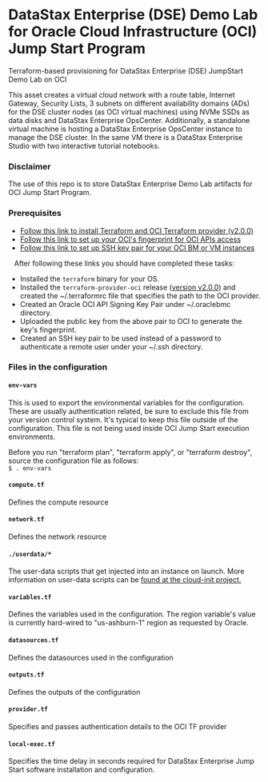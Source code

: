 # DataStax Enterprise (DSE) Demo Lab for Oracle Cloud Infrastructure (OCI) Jump Start Program
Terraform-based provisioning for DataStax Enterprise (DSE) JumpStart Demo Lab on OCI

This asset creates a virtual cloud network with a route table, Internet Gateway, Security Lists, 3 subnets on different availability domains (ADs) for the DSE cluster nodes (as OCI virtual machines) using NVMe SSDs as data disks and DataStax Enterprise OpsCenter. Additionally, a standalone virtual machine is hosting a DataStax Enterprise OpsCenter instance to manage the DSE cluster. In the same VM there is a DataStax Enterprise Studio with two interactive tutorial notebooks.

### Disclaimer
The use of this repo is to store DataStax Enterprise Demo Lab artifacts for OCI Jump Start Program.

### Prerequisites
* [Follow this link to install Terraform and OCI Terraform provider (v2.0.0)](https://github.com/oracle/terraform-provider-oci/blob/master/README.md)
* [Follow this link to set up your OCI's fingerprint for OCI APIs access](https://docs.us-phoenix-1.oraclecloud.com/Content/API/Concepts/apisigningkey.htm)
* [Follow this link to set up SSH key pair for your OCI BM or VM instances](https://docs.us-phoenix-1.oraclecloud.com/Content/GSG/Tasks/creatingkeys.htm)

&nbsp;&nbsp;&nbsp;After following these links you should have completed these tasks:
* Installed the `terraform` binary for your OS.
* Installed the `terraform-provider-oci` release ([version v2.0.0](https://github.com/oracle/terraform-provider-oci/releases/tag/v2.0.0)) and created the ~/.terraformrc file that specifies the path to the OCI provider.
* Created an Oracle OCI API Signing Key Pair under ~/.oraclebmc directory.
* Uploaded the public key from the above pair to OCI to generate the key's fingerprint.
* Created an SSH key pair to be used instead of a password to authenticate a remote user under your ~/.ssh directory.

### Files in the configuration

#### `env-vars`
This is used to export the environmental variables for the configuration. These are usually authentication related, be sure to exclude this file from your version control system. It's typical to keep this file outside of the configuration.  This file is not being used inside OCI Jump Start execution environments.

Before you run "terraform plan", "terraform apply", or "terraform destroy", source the configuration file as follows:  
`$ . env-vars`

#### `compute.tf`
Defines the compute resource

#### `network.tf`
Defines the network resource

#### `./userdata/*`
The user-data scripts that get injected into an instance on launch. More information on user-data scripts can be [found at the cloud-init project.](https://cloudinit.readthedocs.io/en/latest/topics/format.html)

#### `variables.tf`
Defines the variables used in the configuration.  The region variable's value is currently hard-wired to "us-ashburn-1" region as requested by Oracle.

#### `datasources.tf`
Defines the datasources used in the configuration

#### `outputs.tf`
Defines the outputs of the configuration

#### `provider.tf`
Specifies and passes authentication details to the OCI TF provider

#### `local-exec.tf`
Specifies the time delay in seconds required for DataStax Enterprise Jump Start software installation and configuration.
